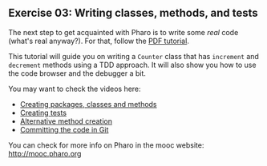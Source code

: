 ## Exercise 03: Writing classes, methods, and tests

The next step to get acquainted with Pharo is to write some *real* code (what's real anyway?).
For that, follow the [PDF tutorial](http://rmod-pharo-mooc.lille.inria.fr/MOOC/PharoMOOC/Week1/Exo-Counter.pdf).

This tutorial will guide you on writing a `Counter` class that has `increment` and `decrement` methods using a TDD approach.
It will also show you how to use the code browser and the debugger a bit.

You may want to check the videos here: 

- [Creating packages, classes and methods](https://www.youtube.com/watch?v=8Do1TjMHLAI&list=PL2okA_2qDJ-kCHVcNXdO5wsUZJCY31zwf&index=11)
- [Creating tests](https://www.youtube.com/watch?v=FZBDNRJWpLE&list=PL2okA_2qDJ-kCHVcNXdO5wsUZJCY31zwf&index=12)
- [Alternative method creation](https://www.youtube.com/watch?v=iAPo3j_DaXE&list=PL2okA_2qDJ-kCHVcNXdO5wsUZJCY31zwf&index=13)
- [Committing the code in Git](https://www.youtube.com/watch?v=NDJv7TRhwRE&list=PL2okA_2qDJ-kCHVcNXdO5wsUZJCY31zwf&index=14)


You can check for more info on Pharo in the mooc website: http://mooc.pharo.org